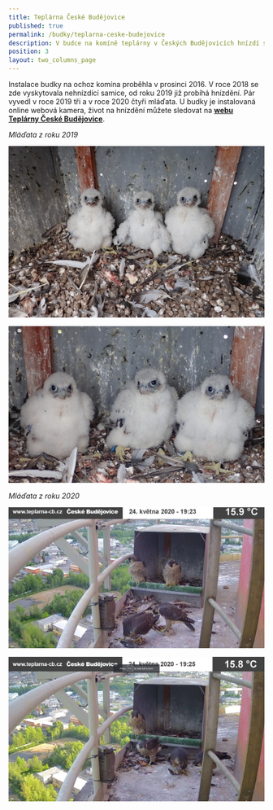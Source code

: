 ```yaml
---
title: Teplárna České Budějovice
published: true
permalink: /budky/teplarna-ceske-budejovice
description: V budce na komíně teplárny v Českých Budějovicích hnízdí sokoli od roku 2019.
position: 3
layout: two_columns_page
---
```

Instalace budky na ochoz komína proběhla v prosinci 2016. V roce 2018 se zde vyskytovala nehnízdící samice, od roku 2019 již probíhá hnízdění. Pár vyvedl v roce 2019 tři a v roce 2020 čtyři mláďata. 
U budky je instalovaná online webová kamera, život na hnízdění můžete sledovat na [**webu Teplárny České Budějovice**](http://www.teplarna-cb.cz/hnizdo/).

_Mláďata z roku 2019_

![](/media/p5100607_620.jpg)

![](/media/p5100619_620.jpg)

_Mláďata z roku 2020_

![](/media/ctyri_juv_po_nekolika_dnech_v_budce_1_620.jpg)

![](/media/ctyri_juv_po_nekolika_dnech_v_budce_620.jpg)
